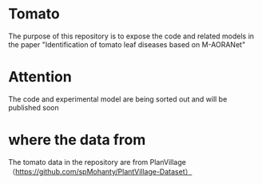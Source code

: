 # Tomato
The purpose of this repository is to expose the code and related models in the paper "Identification of tomato leaf diseases based on M-AORANet"
# Attention
The code and experimental model are being sorted out and will be published soon
# where the data from
The tomato data in the repository are from PlanVillage（https://github.com/spMohanty/PlantVillage-Dataset）
